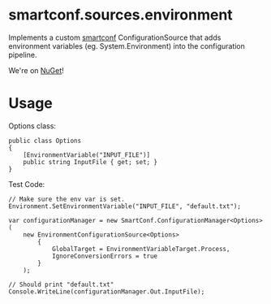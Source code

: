 smartconf.sources.environment
=============================

Implements a custom [smartconf](https://github.com/nemec/smartconf) 
ConfigurationSource that adds environment variables (eg. System.Environment)
into the configuration pipeline.

We're on [NuGet](https://nuget.org/packages/smartconf.sources.environment/)!


Usage
=====

Options class:

    public class Options
    {
        [EnvironmentVariable("INPUT_FILE")]
        public string InputFile { get; set; }
    }

Test Code:

    // Make sure the env var is set.
    Environment.SetEnvironmentVariable("INPUT_FILE", "default.txt");

    var configurationManager = new SmartConf.ConfigurationManager<Options>(
        new EnvironmentConfigurationSource<Options>
            {
                GlobalTarget = EnvironmentVariableTarget.Process,
                IgnoreConversionErrors = true
            }
        );

    // Should print "default.txt"
    Console.WriteLine(configurationManager.Out.InputFile);
